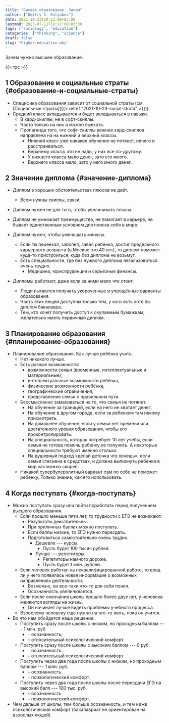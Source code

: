 ```yaml
---
title: "Высшее образование. Зачем"
author: ["Dmitry S. Kulyabov"]
date: 2021-10-23T20:23:00+03:00
lastmod: 2023-07-12T18:17:00+03:00
tags: ["sociology", "education"]
categories: ["thinking", "science"]
draft: false
slug: "higher-education-why"
---
```


Зачем нужно высшее образование.

<!--more-->

{{< toc >}}


## <span class="section-num">1</span> Образование и социальные страты {#образование-и-социальные-страты}

-   Специфика образования зависит от социальной страты (см. [Социальные страты]({{< relref "2021-10-23-social-strata" >}})).
-   Средний класс вкладывается и будет вкладываться в навыки.
    -   В хард-скиллы, не в софт-скиллы.
    -   Часто только на них и можно выехать.
    -   Пропаганда того, что софт-скиллы важнее хард-скиллов направлена на на нижний и верхний классы.
        -   Нижний класс уже никакое обучение не потянет, нечего и расстраиваться.
        -   Верхнему классу это не надо, у них все по-другому.
        -   У нижнего класса мало денег, зато его много.
        -   Верхнего класса мало, зато у него много денег.


## <span class="section-num">2</span> Значение диплома {#значение-диплома}

-   Диплом в хороших обстоятельствах плюсов не даёт.
    -   Всем нужны скиллы, связи.
-   Диплом нужен не для того, чтобы увеличивать плюсы.
-   Диплом не умножает преимущества, не помогает в карьере, не бывает единственным условием для поиска себя в мире.
-   Диплом нужен, чтобы уменьшать минусы.
    -   Если ты переехал, заболел, завёл ребёнка, достиг предельного карьерного возраста (в Москве это 40 лет), то диплом поможет куда-то пристроиться, куда без диплома не возьмут.
    -   Есть специальности, где без нужного диплома легализоваться очень трудно.
        -   Медицина, юриспруденция и серьёзные финансы.

-   Дипломы работают, даже если за ними мало что стоит.
    -   Люди пытаются получать укороченные и упрощённые варианты образования.
    -   Часть этих вещей доступны только тем, у кого есть хотя бы диплом бакалавра.
    -   Тем, кто хочет получить доступ к окупаемым бумажкам, желательно иметь первичный диплом.


## <span class="section-num">3</span> Планирование образования {#планирование-образования}

-   Планирование образования. Как лучше ребёнка учить.
    -   Нет никакого лучше.
    -   Есть разные возможности:
        -   возможности семьи (временные, интеллектуальные и материальные),
        -   интеллектуальные возможности ребёнка,
        -   физические возможности ребёнка,
        -   географические ограничения,
        -   представления семьи о правильном пути.
    -   Бессмысленно замахиваться на то, что семья не потянет.
        -   На обучение за границей, если на него не хватает денег.
        -   На обучение в другом городе, если за ребенком там некому присмотреть.
        -   На домашнее обучение, если у семьи нет времени или достаточного уровня образования, чтобы его проконтролировать.
        -   На специальность, которая потребует 10 лет учебы, если семья не готова помочь ребенку ее получить. А некоторые специальности требуют именно столько.
        -   На душевный подход «делай деточка что хочешь», если семья стеснена в средствах, и должна выпихнуть ребенка в мир как можно скорее.
    -   Никакой супербуперэлитный вариант сам по себе не поможет ребенку. Только знание, как его использовать.


## <span class="section-num">4</span> Когда поступать {#когда-поступать}

-   Можно поступать сразу или пойти поработать перед получением высшего образования.
    -   Если прошло меньше пяти лет, то трудности с ЕГЭ не возникают.
        -   Результаты действительны.
        -   При приличных баллах можно поступать.
        -   Если баллы низкие, то ЕГЭ нужно пересдать.
        -   Подготовиться самостоятельно очень трудно.
            -   Дешевле --- курсы.
                -   Пусть будет 100 тысяч рублей.
            -   Лучше --- репетиторы.
                -   Репетиторы намного дороже.
                -   Пусть будет 1 млн. рублей.
    -   Если человек работал на неквалифицированной работе, то вряд ли у него появилась новая информация о возможных направлениях деятельности.
        -   Возможно, он все-таки что-то для себя понял.
        -   Осознанность увеличивается.
    -   Если после окончания школы прошло более двух лет, у человека меняются взгляды на жизнь.
        -   Он начинает лучше видеть проблемы учебного процесса.
    -   Взрослому человеку еще нужно на что-то жить, пока он учится.
-   Во что нам обойдется наше решение.
    -   Поступить сразу после школы с низким, но проходным баллом --- 1 млн. руб.
        -   `-` осознанность;
        -   `+` относительный психологический комфорт.
    -   Поступить сразу после школы с высоким баллом --- 0 руб.
        -   `-` осознанность
        -   `+` относительный психологический комфорт.
    -   Поступить через два года после школы с низким, но проходным баллом --- 1 млн. руб.
        -   `+` осознанность
        -   `-` психологический комфорт.
    -   Поступить через два года после школы после пересдачи ЕГЭ на высокий балл --- 100 тыс. руб.
        -   `+` осознанность
        -   `-` психологический комфорт.
-   Чем дальше от школы, тем больше осознанность, и тем ниже психологический комфорт (бакалавриат не ориентирован на взрослых людей).
